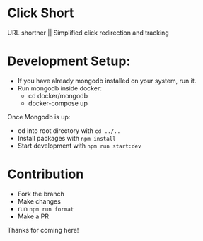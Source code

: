 # Click Short

URL shortner || Simplified click redirection and tracking

# Development Setup:
- If you have already mongodb installed on your system, run it.
- Run mongodb inside docker:
  - cd docker/mongodb
  - docker-compose up

Once Mongodb is up:
  - cd into root directory with `cd ../..`
  - Install packages with `npm install`
  - Start development with `npm run start:dev`

# Contribution
- Fork the branch
- Make changes
- run `npm run format`
- Make a PR

Thanks for coming here! 